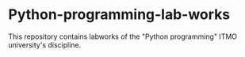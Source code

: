 # Python-programming-lab-works
This repository contains  labworks of the "Python programming" ITMO university's discipline.
